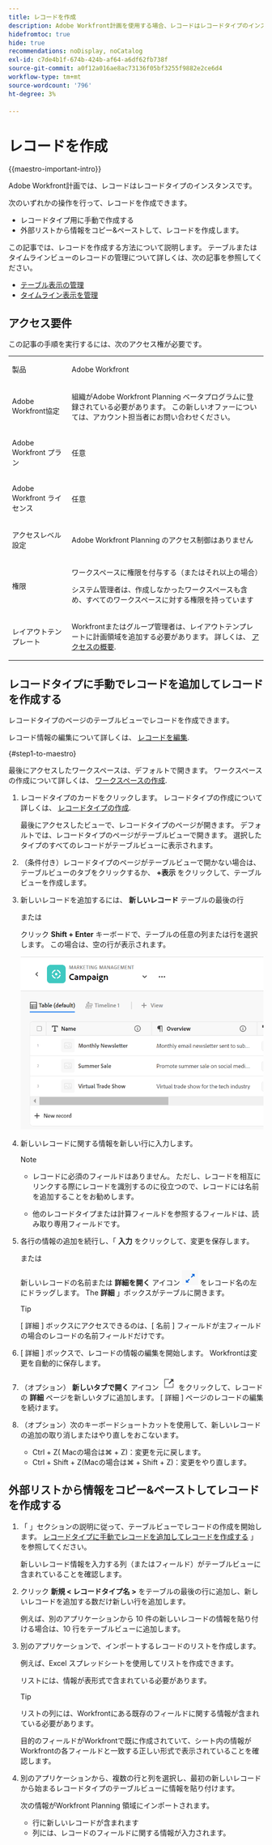 ```yaml
---
title: レコードを作成
description: Adobe Workfront計画を使用する場合、レコードはレコードタイプのインスタンスです。
hidefromtoc: true
hide: true
recommendations: noDisplay, noCatalog
exl-id: c7de4b1f-674b-424b-af64-a6df62fb738f
source-git-commit: a0f12a016ae8ac73136f05bf3255f9882e2ce6d4
workflow-type: tm+mt
source-wordcount: '796'
ht-degree: 3%

---
```


<!--update the metadata with real information when making this available in TOC and in the left nav-->

# レコードを作成

{{maestro-important-intro}}

Adobe Workfront計画では、レコードはレコードタイプのインスタンスです。

次のいずれかの操作を行って、レコードを作成できます。

* レコードタイプ用に手動で作成する
* 外部リストから情報をコピー&amp;ペーストして、レコードを作成します。

この記事では、レコードを作成する方法について説明します。 テーブルまたはタイムラインビューのレコードの管理について詳しくは、次の記事を参照してください。

* [テーブル表示の管理](/help/quicksilver/maestro/views/manage-the-table-view.md)
* [タイムライン表示を管理](/help/quicksilver/maestro/views/manage-the-timeline-view.md)

## アクセス要件

この記事の手順を実行するには、次のアクセス権が必要です。

<table style="table-layout:auto">
 <col>
 </col>
 <col>
 </col>
 <tbody>
    <tr>
<tr>
<td>
   <p> 製品</p> </td>
   <td>
   <p> Adobe Workfront</p> </td>
  </tr>  
 <td role="rowheader"><p>Adobe Workfront協定</p></td>
   <td>
<p>組織がAdobe Workfront Planning ベータプログラムに登録されている必要があります。 この新しいオファーについては、アカウント担当者にお問い合わせください。 </p>
   </td>
  </tr>
  <tr>
   <td role="rowheader"><p>Adobe Workfront プラン</p></td>
   <td>
<p>任意</p>
   </td>
  </tr>
  <tr>
   <td role="rowheader"><p>Adobe Workfront ライセンス</p></td>
   <td>
   <p>任意</p> 
  </td>
  </tr>

<tr>
   <td role="rowheader"><p>アクセスレベル設定</p></td>
   <td> <p>Adobe Workfront Planning のアクセス制御はありません </p>  
</td>
  </tr>
<tr>
   <td role="rowheader"><p>権限</p></td>
   <td> <p>ワークスペースに権限を付与する（またはそれ以上の場合）</a> </p>  
   <p>システム管理者は、作成しなかったワークスペースも含め、すべてのワークスペースに対する権限を持っています</p>
</td>
  </tr>
<tr>
   <td role="rowheader"><p>レイアウトテンプレート</p></td>
   <td> <p>Workfrontまたはグループ管理者は、レイアウトテンプレートに計画領域を追加する必要があります。 詳しくは、 <a href="../access/access-overview.md">アクセスの概要</a>. </p>  
</td>
  </tr>

</tbody>
</table>

<!--Maybe enable this at GA - but Maestro is not supposed to have Access controls in the Workfront Access Level: 
>[!NOTE]
>
>If you don't have access, ask your Workfront administrator if they set additional restrictions in your access level. For information on how a Workfront administrator can change your access level, see [Create or modify custom access levels](../administration-and-setup/add-users/configure-and-grant-access/create-modify-access-levels.md). -->

## レコードタイプに手動でレコードを追加してレコードを作成する <!--in a record type table (I don't think you can create them elsewhere right now)-->

レコードタイプのページのテーブルビューでレコードを作成できます。

レコード情報の編集について詳しくは、 [レコードを編集](/help/quicksilver/maestro/records/edit-records.md).

{#step1-to-maestro}

最後にアクセスしたワークスペースは、デフォルトで開きます。 ワークスペースの作成について詳しくは、 [ワークスペースの作成](../architecture/create-workspaces.md).

1. レコードタイプのカードをクリックします。 レコードタイプの作成について詳しくは、 [レコードタイプの作成](../architecture/create-record-types.md).

   最後にアクセスしたビューで、レコードタイプのページが開きます。 デフォルトでは、レコードタイプのページがテーブルビューで開きます。
選択したタイプのすべてのレコードがテーブルビューに表示されます。

1. （条件付き）レコードタイプのページがテーブルビューで開かない場合は、テーブルビューのタブをクリックするか、 **+表示** をクリックして、テーブルビューを作成します。

1. 新しいレコードを追加するには、 **新しいレコード** テーブルの最後の行

   または

   クリック **Shift + Enter** キーボードで、テーブルの任意の列または行を選択します。 この場合は、空の行が表示されます。

   ![](assets/adding-a-new-campaign-in-table-row.png)

1. 新しいレコードに関する情報を新しい行に入力します。

   >[!NOTE]
   >
   >  * レコードに必須のフィールドはありません。 ただし、レコードを相互にリンクする際にレコードを識別するのに役立つので、レコードには名前を追加することをお勧めします。
   >
   >  * 他のレコードタイプまたは計算フィールドを参照するフィールドは、読み取り専用フィールドです。

1. 各行の情報の追加を続行し、「 **入力** をクリックして、変更を保存します。

   または

   新しいレコードの名前または **詳細を開く** アイコン ![](assets/open-details-icon-in-table-name-field.png) をレコード名の左にドラッグします。 The **詳細** 」ボックスがテーブルに開きます。

   >[!TIP]
   >
   >[ 詳細 ] ボックスにアクセスできるのは、[ 名前 ] フィールドが主フィールドの場合のレコードの名前フィールドだけです。

1. [ 詳細 ] ボックスで、レコードの情報の編集を開始します。 Workfrontは変更を自動的に保存します。
1. （オプション） **新しいタブで開く** アイコン ![](assets/open-details-in-a-new-tab-icon.png) をクリックして、レコードの **詳細** ページを新しいタブに追加します。 [ 詳細 ] ページのレコードの編集を続けます。


1. （オプション）次のキーボードショートカットを使用して、新しいレコードの追加の取り消しまたはやり直しをおこないます。

   * Ctrl + Z( Macの場合は⌘ + Z)：変更を元に戻します。
   * Ctrl + Shift + Z(Macの場合は⌘ + Shift + Z)：変更をやり直します。

<!-- this is not possible anymore: 

## Create records by connecting them from another application

You can import records from other applications by linking them to existing records. This creates a linked record for the other application's connected object. 

1. Create a record type, as described in the [Create record types](../architecture/create-record-types.md).

1. Create records for the record type you created in the previous step. For information, see the section [Create records by manually adding them to a record type](#create-records-by-manually-adding-them-to-a-record-type) in this article. 

1. Create a connection to an object type from another application for the record type you created. For information, see [Connect record types](../architecture/connect-record-types.md).

1. Add objects from another application to the records you created above using the linked record field you created in the previous step. For information, see [Connect records](../records/connect-records.md). 

    The following items are created in Maestro:

    * A read-only Maestro record type that refers to the other application's record type you linked to in the connected record field. 

      For example, if you connect a Maestro record type to Workfront project, a read-only record type named "Workfront project" is created in the same workspace. You can access the read-only Workfront record types from the table view of the Maestro records you're linking from. 
   
-->

## 外部リストから情報をコピー&amp;ペーストしてレコードを作成する

1. 「 」セクションの説明に従って、テーブルビューでレコードの作成を開始します。 [レコードタイプに手動でレコードを追加してレコードを作成する](#create-records-by-manually-adding-them-to-a-record-type) 」を参照してください。

   新しいレコード情報を入力する列（またはフィールド）がテーブルビューに含まれていることを確認します。

1. クリック **新規 &lt; レコードタイプ名 >** をテーブルの最後の行に追加し、新しいレコードを追加する数だけ新しい行を追加します。

   例えば、別のアプリケーションから 10 件の新しいレコードの情報を貼り付ける場合は、10 行をテーブルビューに追加します。

1. 別のアプリケーションで、インポートするレコードのリストを作成します。

   例えば、Excel スプレッドシートを使用してリストを作成できます。

   リストには、情報が表形式で含まれている必要があります。

   >[!TIP]
   >
   > リストの列には、Workfrontにある既存のフィールドに関する情報が含まれている必要があります。
   >
   > 目的のフィールドがWorkfrontで既に作成されていて、シート内の情報がWorkfrontの各フィールドと一致する正しい形式で表示されていることを確認します。

1. 別のアプリケーションから、複数の行と列を選択し、最初の新しいレコードから始まるレコードタイプのテーブルビューに情報を貼り付けます。

   次の情報がWorkfront Planning 領域にインポートされます。

   * 行に新しいレコードが含まれます
   * 列には、レコードのフィールドに関する情報が入力されます。
